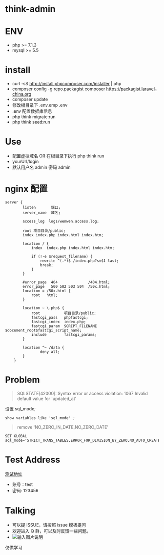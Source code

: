 # think-admin
# ENV
- php >= 7.1.3
- mysql >= 5.5

# install
- curl -sS http://install.phpcomposer.com/installer | php
- composer config -g repo.packagist composer https://packagist.laravel-china.org
- composer update 
- 修改根目录下 .env.emp .env
- .env 配置数据库信息
- php think migrate:run
- php think seed:run

# Use
- 配置虚拟域名 OR 在根目录下执行 php think run
- yourUrl/login
- 默认用户名 admin 密码 admin

# nginx 配置
```
server {
        listen       端口;
        server_name  域名;

        access_log  logs/wenwen.access.log;

        root 项目目录/public;
        index index.php index.html index.htm;

        location / {
            index  index.php index.html index.htm;

            if (!-e $request_filename) {
                rewrite ^(.*)$ /index.php?s=$1 last;
                break;
            }
        }

        #error_page  404              /404.html;
        error_page   500 502 503 504  /50x.html;
        location = /50x.html {
            root   html;
        }

        location ~ \.php$ {
            root           项目目录/public;
            fastcgi_pass   phpfastcgi;
            fastcgi_index  index.php;
            fastcgi_param  SCRIPT_FILENAME  $document_root$fastcgi_script_name;
            include        fastcgi_params;
        }

        location ^~ /data {
                deny all;
        }
    }

```
# Problem
> SQLSTATE[42000]: Syntax error or access violation: 1067 Invalid default value for 'updated_at'

设置 sql_mode;
```
show variables like 'sql_mode' ; 
```
> remove 'NO_ZERO_IN_DATE,NO_ZERO_DATE'
```
SET GLOBAL sql_mode='STRICT_TRANS_TABLES,ERROR_FOR_DIVISION_BY_ZERO,NO_AUTO_CREATE_USER,NO_ENGINE_SUBSTITUTION'
```
# Test Address
<a href="http://tp5.whwww.net" target="__BLANK">测试地址</a>
- 账号：test
- 密码: 123456

# Talking
- 可以提 ISSUE，请按照 issue 模板提问
- 欢迎进入 Q 群，可以及时反馈一些问题。
- ![输入图片说明](https://images.gitee.com/uploads/images/2018/1219/110300_0257b6c0_810218.jpeg "微信图片_20181219105915.jpg")

仅供学习